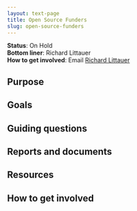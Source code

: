 ```yaml
---
layout: text-page
title: Open Source Funders
slug: open-source-funders
---
```


**Status**: On Hold<br />
**Bottom liner**: Richard Littauer<br />
**How to get involved**: Email [Richard Littauer](mailto:richard@maintainer.io)

## Purpose

## Goals

## Guiding questions

## Reports and documents

## Resources

## How to get involved
